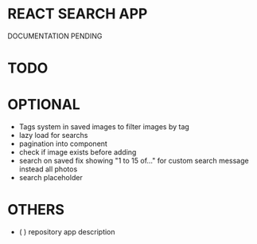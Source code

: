 # REACT SEARCH APP

DOCUMENTATION PENDING

# TODO

# OPTIONAL

- Tags system in saved images to filter images by tag
- lazy load for searchs
- pagination into component
- check if image exists before adding
- search on saved fix showing "1 to 15 of..." for custom search message instead all photos
- search placeholder

# OTHERS

- (   ) repository app description